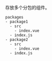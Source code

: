 存放多个分包的组件。

```
packages
- package1
  - src
    - index.vue
  - index.js
- package2
  - src
    - index.vue
  - index.js
```

